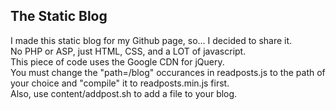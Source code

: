 ## The Static Blog
I made this static blog for my Github page, so... I decided to share it.  
No PHP or ASP, just HTML, CSS, and a LOT of javascript.  
This piece of code uses the Google CDN for jQuery.  
You must change the "path=/blog" occurances in readposts.js to the path of your choice and "compile" it to readposts.min.js first.  
Also, use content/addpost.sh to add a file to your blog.  